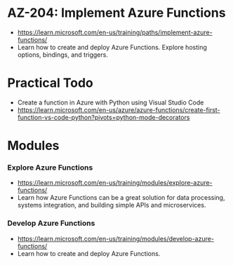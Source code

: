 # AZ-204: Implement Azure Functions

- https://learn.microsoft.com/en-us/training/paths/implement-azure-functions/
- Learn how to create and deploy Azure Functions. Explore hosting options, bindings, and triggers.


# Practical Todo
- Create a function in Azure with Python using Visual Studio Code
- https://learn.microsoft.com/en-us/azure/azure-functions/create-first-function-vs-code-python?pivots=python-mode-decorators



# Modules

### Explore Azure Functions
- https://learn.microsoft.com/en-us/training/modules/explore-azure-functions/
- Learn how Azure Functions can be a great solution for data processing, systems integration, and building simple APIs and microservices.


### Develop Azure Functions 
- https://learn.microsoft.com/en-us/training/modules/develop-azure-functions/
- Learn how to create and deploy Azure Functions.